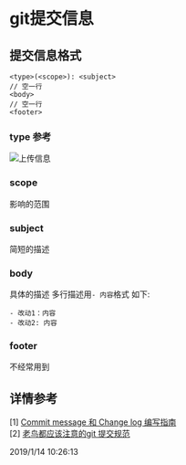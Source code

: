 # git提交信息
## 提交信息格式
```
<type>(<scope>): <subject>
// 空一行
<body>
// 空一行
<footer>
```
### type 参考
![上传信息](https://i.imgur.com/Rs6r9HU.png)
### scope
影响的范围
### subject
简短的描述
### body
具体的描述
多行描述用`- 内容`格式
如下:
```
- 改动1：内容
- 改动2: 内容
```
### footer
不经常用到

## 详情参考

[1] [Commit message 和 Change log 编写指南](http://www.ruanyifeng.com/blog/2016/01/commit_message_change_log.html)    
[2] [老鸟都应该注意的git 提交规范](https://www.cnblogs.com/ctaodream/p/6066694.html)   



2019/1/14 10:26:13 
